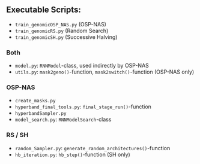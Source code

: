 
## Executable Scripts:

* `train_genomicOSP_NAS.py` (OSP-NAS)
* `train_genomicRS.py` (Random Search)
* `train_genomicSH.py` (Successive Halving)


### Both

* `model.py`: `RNNModel`-class, used indirectly by OSP-NAS
* `utils.py`: `mask2geno()`-function, `mask2switch()`-function (OSP-NAS only)

### OSP-NAS
* `create_masks.py`
* `hyperband_final_tools.py`: `final_stage_run()`-function
* `hyperbandSampler.py`
* `model_search.py`: `RNNModelSearch`-class

### RS / SH
* `random_Sampler.py`: `generate_random_architectures()`-function
* `hb_iteration.py`: `hb_step()`-function (SH only)
